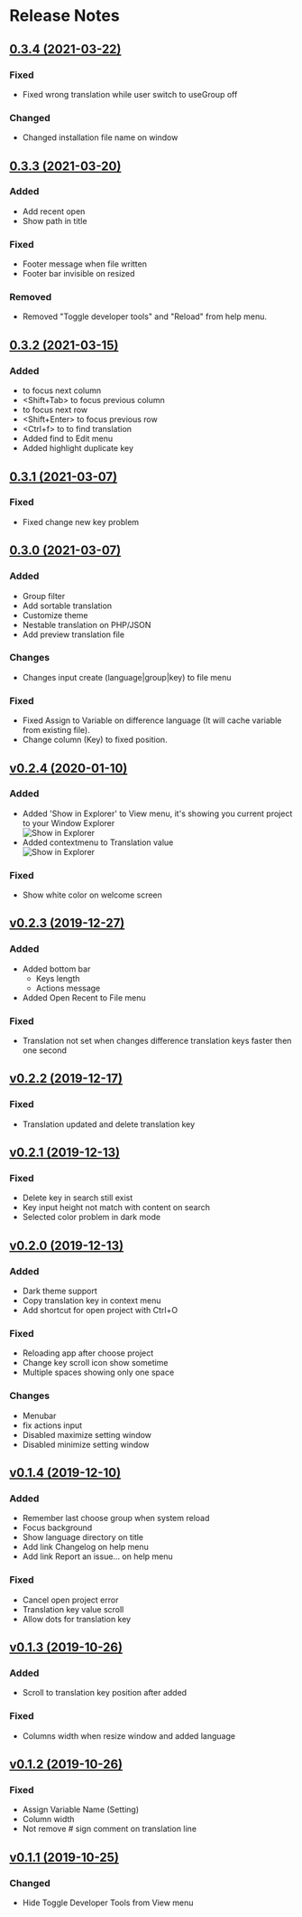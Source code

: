 # Release Notes

## [0.3.4 (2021-03-22)](https://github.com/angkosal/translation-manager/releases/tag/v0.3.4)
### Fixed
- Fixed wrong translation while user switch to useGroup off
### Changed
- Changed installation file name on window
## [0.3.3 (2021-03-20)](https://github.com/angkosal/translation-manager/releases/tag/v0.3.3)
### Added
- Add recent open
- Show path in title
### Fixed
- Footer message when file written
- Footer bar invisible on resized
### Removed
- Removed "Toggle developer tools" and "Reload" from help menu.

## [0.3.2 (2021-03-15)](https://github.com/angkosal/translation-manager/releases/tag/v0.3.2)
### Added
- <Tab> to focus next column
- <Shift+Tab> to focus previous column
- <Enter> to focus next row
- <Shift+Enter> to focus previous row
- <Ctrl+f> to to find translation
- Added find to Edit menu
- Added highlight duplicate key

## [0.3.1 (2021-03-07)](https://github.com/angkosal/translation-manager/releases/tag/v0.3.1)
### Fixed
- Fixed change new key problem

## [0.3.0 (2021-03-07)](https://github.com/angkosal/translation-manager/releases/tag/v0.3.0)
### Added
- Group filter
- Add sortable translation
- Customize theme
- Nestable translation on PHP/JSON
- Add preview translation file

### Changes
- Changes input create (language|group|key) to file menu

### Fixed
- Fixed Assign to Variable on difference language (It will cache variable from existing file).
- Change column (Key) to fixed position.

## [v0.2.4 (2020-01-10)](https://github.com/angkosal/translation-manager/releases/tag/v0.2.4)
### Added
- Added 'Show in Explorer' to View menu, it's showing you current project to your Window Explorer\
![Show in Explorer](https://i.ibb.co/MDzpb90/add-show-in-explorer-to-view-menu.png)
- Added contextmenu to Translation value\
![Show in Explorer](https://i.ibb.co/NszPbTs/input-context-menu.png)

### Fixed
- Show white color on welcome screen

## [v0.2.3 (2019-12-27)](https://github.com/angkosal/translation-manager/releases/tag/v0.2.3)
### Added
- Added bottom bar
    - Keys length
    - Actions message
- Added Open Recent to File menu

### Fixed
- Translation not set when changes difference translation keys faster then one second

## [v0.2.2 (2019-12-17)](https://github.com/angkosal/translation-manager/releases/tag/v0.2.2)
### Fixed
- Translation updated and delete translation key

## [v0.2.1 (2019-12-13)](https://github.com/angkosal/translation-manager/releases/tag/v0.2.1)
### Fixed
- Delete key in search still exist
- Key input height not match with content on search
- Selected color problem in dark mode

## [v0.2.0 (2019-12-13)](https://github.com/angkosal/translation-manager/releases/tag/v0.2.0)
### Added
- Dark theme support
- Copy translation key in context menu
- Add shortcut for open project with Ctrl+O

### Fixed
- Reloading app after choose project
- Change key scroll icon show sometime
- Multiple spaces showing only one space

### Changes
- Menubar
- fix actions input
- Disabled maximize setting window
- Disabled minimize setting window


## [v0.1.4 (2019-12-10)](https://github.com/angkosal/translation-manager/releases/tag/v0.1.4)
### Added
- Remember last choose group when system reload
- Focus background
- Show language directory on title
- Add link Changelog on help menu
- Add link Report an issue... on help menu
### Fixed
- Cancel open project error
- Translation key value scroll
- Allow dots for translation key

## [v0.1.3 (2019-10-26)](https://github.com/angkosal/translation-manager/releases/tag/v0.1.3)
### Added
- Scroll to translation key position after added
### Fixed
- Columns width when resize window and added language

## [v0.1.2 (2019-10-26)](https://github.com/angkosal/translation-manager/releases/tag/v0.1.2)
### Fixed
- Assign Variable Name (Setting)
- Column width
- Not remove # sign comment on translation line

## [v0.1.1 (2019-10-25)](https://github.com/angkosal/translation-manager/releases/tag/v0.1.1)
### Changed
- Hide Toggle Developer Tools from View menu
